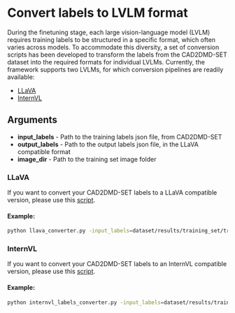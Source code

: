 # Convert labels to LVLM format

During the finetuning stage, each large vision-language model (LVLM) requires training labels to be structured in a specific format, which often varies across models. To accommodate this diversity, a set of conversion scripts has been developed to transform the labels from the CAD2DMD-SET dataset into the required formats for individual LVLMs. Currently, the framework supports two LVLMs, for which conversion pipelines are readily available:


* [LLaVA](https://github.com/haotian-liu/LLaVA.git)
* [InternVL](https://github.com/OpenGVLab/InternVL.git)


## Arguments

* **input_labels** - Path to the training labels json file, from CAD2DMD-SET
* **output_labels** - Path to the output labels json file, in the LLaVA compatible format
* **image_dir** - Path to the training set image folder

### LLaVA

If you want to convert your CAD2DMD-SET labels to a LLaVA compatible version, please use this [script](llava_converter.py).

#### Example:

```bash
python llava_converter.py -input_labels=dataset/results/training_set/training_labels.json -output_labels=dataset/results/training_set/training_llava_labels.json -image_dir=dataset/results/training_set
```

### InternVL

If you want to convert your CAD2DMD-SET labels to an InternVL compatible version, please use this [script](internvl_labels_converter.py).

#### Example:

```bash
python internvl_labels_converter.py -input_labels=dataset/results/training_set/training_labels.json -output_labels=dataset/results/training_set/training_internvl_labels.json -image_dir=dataset/results/training_set
```

